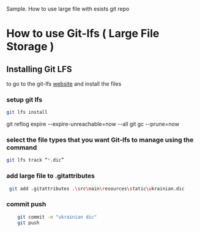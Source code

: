 Sample. How to use large file with esists git repo

# How to use Git-lfs ( Large File Storage )

## Installing Git LFS
to go to the git-lfs [website](https://git-lfs.com/) and install the files



### setup git lfs
```bash
git lfs install
```

git reflog expire --expire-unreachable=now --all
git gc --prune=now


### select the file types that you want Git-lfs to manage using the command
```bash
git lfs track “*.dic”
```
### add large file to .gitattributes
```bash
 git add .gitattributes .\src\main\resources\static\ukrainian.dic
```

### commit push
```bash
    git commit -m "ukrainian dic"
    git push
````